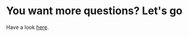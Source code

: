 # You want more questions?  Let's go

Have a look [here](https://github.com/BraedonWooding/Comp2521-T1-2020/tree/master/FinalExams).
